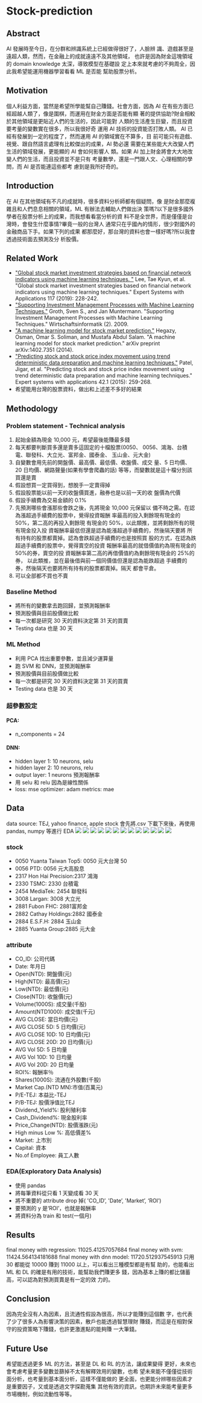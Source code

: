 # Stock-prediction
## Abstract
AI 發展時至今日，在分群和辨識系統上已經做得很好了，人臉辨
識、遊戲甚至是遠超人類，然而，在金融上的成就遠遠不及其他領域，
也許是因為財金這塊領域的 domain knowledge 太深，導致模型在基礎設
定上本來就考慮的不夠周全，因此我希望能運用機器學習看看 ML 是否能
幫助股票分析。
## Motivation
個人利益方面，當然是希望所學能幫自己賺錢。社會方面，因為 AI
在有些方面已經超越人類了，像是圍棋，而運用在財金方面是否能有顯
著的提供協助?財金相較於其他領域是更貼近人們的生活的，因此可能對
人類的生活產生巨變，而且投資要考量的變數實在很多，所以我很好奇
運用 AI 技術的投資能否打敗人類。
AI 已經有發展到一定的程度了，然而運用 AI 的領域實在不算多，目
前可能只有遊戲、視覺、跟自然語言處理有比較傑出的成果，AI 勢必還
需要在某些能大大改變人們生活的領域發展，更能顯的 AI 會如何影響人
類。如果 AI 加上財金將會大大地改變人們的生活，而且投資並不是只有
考量數學，還是一門跟人文、心理相關的學問，而 AI 是否能連這些都考
慮到是我所好奇的。
## Introduction
在 AI 在其他領域有不凡的成就時，很多資料分析師都有個疑問，像
是財金那麼複雜且和人們息息相關的領域，ML 有辦法去輔助人們做出決
策嗎?以下是很多國外學者在股票分析上的成果，而我想看看當分析的資
料不是全世界，而是僅僅是台灣時，會發生什麼事情?畢竟一般的台灣人
通常只在乎國內的情形，很少對國外的金融商品下手。如果下列的成果
都那麼好，那台灣的資料也會一樣好嗎?所以我會透過技術面去預測及分
析股價。
## Related Work 
*	["Global stock market investment strategies based on financial network indicators using machine learning techniques. "](https://www.sciencedirect.com/science/article/abs/pii/S0957417418305761) Lee, Tae Kyun, et al. "Global stock market investment strategies based on financial network indicators using machine learning techniques." Expert Systems with Applications 117 (2019): 228-242.
*	["Supporting Investment Management Processes with Machine Learning Techniques."](https://www.researchgate.net/profile/Martin_Sedlmayr/publication/221200937_Unterstutzung_medizinischer_Leitlinien_-_Von_der_zielorientierten_Modellierung_zur_proaktiven_Assistenz/links/0a85e531c2277cd61d000000.pdf#page=275) Groth, Sven S., and Jan Muntermann. "Supporting Investment Management Processes with Machine Learning Techniques." Wirtschaftsinformatik (2). 2009.
*	["A machine learning model for stock market prediction."](https://arxiv.org/ftp/arxiv/papers/1402/1402.7351.pdf) Hegazy, Osman, Omar S. Soliman, and Mustafa Abdul Salam. "A machine learning model for stock market prediction." arXiv preprint arXiv:1402.7351 (2014).
*	["Predicting stock and stock price index movement using trend deterministic data preparation and machine learning techniques."](https://www.sciencedirect.com/science/article/pii/S0957417414004473) Patel, Jigar, et al. "Predicting stock and stock price index movement using trend deterministic data preparation and machine learning techniques." Expert systems with applications 42.1 (2015): 259-268.
*	希望能用台灣的股票資料，做出和上述差不多好的結果

## Methodology
### Problem statement - Technical analysis
1. 起始金額為現金 10,000 元，希望最後能賺最多錢
2. 每天都要判斷買多還是賣多這固定的十檔股票(0050、
0056、鴻海、台積電、聯發科、大立光、富邦金、國泰金、
玉山金、元大金)
3. 自變數會用先前的開盤價、最高價、最低價、收盤價、成交
量、5 日均價、20 日均價、網路聲量(如果有學會爬蟲的話)
等等，而變數就是這十檔分別該買還是賣
4. 假設想買一定買得到，想脫手一定賣得掉
5. 假設股票能以前一天的收盤價買進，融券也是以前一天的收
盤價為代價
6. 假設手續費為交易金額的 0.1%
7. 先預測哪些會漲那些會跌之後，先將現金 10,000 元保留以
備不時之需。在認為漲超過手續費的股票中，覺得投資報酬
率最高的投入剩餘現有現金的 50%，第二高的再投入剩餘現
有現金的 50%，以此類推，並將剩餘所有的現有現金投入投
資報酬率最低但還是認為能漲超過手續費的，然後隔天要將
所有持有的股票都賣掉。認為會跌超過手續費的也是按照買
股的方式，在認為跌超過手續費的股票中，覺得賣空的投資
報酬率最高的就借價值約為現有現金的 50%的券，賣空的投
資報酬率第二高的再借價值約為剩餘現有現金的 25%的券，
以此類推，並在最後借與前一個同價值但還是認為能跌超過
手續費的券，然後隔天也要將所有持有的股票都賣掉。隔天
都會平倉。
8. 可以全部都不買也不賣
### Baseline Method 
* 將所有的變數拿去跑回歸，並預測報酬率
* 預測股價與目前股價做比較
* 每一次都是研究 30 天的資料決定第 31 天的買賣
* Testing data 也是 30 天
### ML Method 
* 利用 PCA 找出重要參數，並且減少運算量
* 跑 SVM 和 DNN，並預測報酬率
* 預測股價與目前股價做比較
* 每一次都是研究 30 天的資料決定第 31 天的買賣
* Testing data 也是 30 天
### 超參數設定
#### PCA: 
* n_components = 24
#### DNN: 
* hidden layer 1: 10 neurons, selu
* hidden layer 2: 10 neurons, relu
* output layer: 1 neurons 預測報酬率
* 用 selu 和 relu 因為是線性關係
* loss: mse optimizer: adam metrics: mae
## Data
data source: TEJ, yahoo finance, apple stock
會先將.csv 下載下來後，再使用 pandas, numpy 等進行 EDA
![](https://user-images.githubusercontent.com/43957213/126780430-79530b63-9418-431a-b5c7-5aa9288b2ddc.png)
![](https://user-images.githubusercontent.com/43957213/126780805-81363837-2558-4a4a-8368-409bdf277fd0.png)
![](https://user-images.githubusercontent.com/43957213/126780811-a0542c2b-44a1-4853-9f26-370770e9ce3e.png)
![](https://user-images.githubusercontent.com/43957213/126780816-2a4038b6-12d8-4e34-be04-1432f8f3701e.png)
![](https://user-images.githubusercontent.com/43957213/126780820-53b20c05-2276-42c4-954a-e1ce9dd0f87f.png)
![](https://user-images.githubusercontent.com/43957213/126780823-6e5ed466-794b-4213-9b7b-ea2667e1949b.png)
![](https://user-images.githubusercontent.com/43957213/126780834-061740d9-6617-4b69-95e1-50dacdc37a46.png)
![](https://user-images.githubusercontent.com/43957213/126780840-671936e3-2f43-4153-9834-8b6b42981333.png)
![](https://user-images.githubusercontent.com/43957213/126780843-bab126fd-e4f9-405b-b97f-fd481833e1f4.png)
![](https://user-images.githubusercontent.com/43957213/126780856-e5b22a14-3f98-4fd3-9362-d8c8ab46cf1c.png)
![](https://user-images.githubusercontent.com/43957213/126780864-dae6cc5d-b3c5-4a7d-a654-d70175ed99de.png)
![](https://user-images.githubusercontent.com/43957213/126780866-51626aa1-622d-406d-bc5b-bdd3a74c683a.png)
![](https://user-images.githubusercontent.com/43957213/126780876-4cd4ae7a-2068-41ad-ba92-2cac662727cc.png)
### stock
* 0050 Yuanta Taiwan Top5: 0050 元大台灣 50
* 0056 PTD: 0056 元大高股息
* 2317 Hon Hai Precision:2317 鴻海
* 2330 TSMC: 2330 台積電
* 2454 MediaTek: 2454 聯發科
* 3008 Largan: 3008 大立光
* 2881 Fubon FHC: 2881富邦金
* 2882 Cathay Holdings:2882 國泰金
* 2884 E.S.F.H: 2884 玉山金
* 2885 Yuanta Group:2885 元大金
### attribute
* CO_ID: 公司代碼
* Date: 年月日
* Open(NTD): 開盤價(元)
* High(NTD): 最高價(元)
* Low(NTD): 最低價(元)
* Close(NTD): 收盤價(元)
* Volume(1000S): 成交量(千股)
* Amount(NTD1000): 成交值(千元)
* AVG CLOSE: 當日均價(元)
* AVG CLOSE 5D: 5 日均價(元)
* AVG CLOSE 10D: 10 日均價(元)
* AVG CLOSE 20D: 20 日均價(元)
* AVG Vol 5D: 5 日均量
* AVG Vol 10D: 10 日均量
* AVG Vol 20D: 20 日均量
* ROI%: 報酬率％
* Shares(1000S): 流通在外股數(千股)
* Market Cap.(NTD MN):市值(百萬元)
* P/E-TEJ: 本益比-TEJ
* P/B-TEJ: 股價淨值比TEJ
* Dividend_Yield%: 股利殖利率
* Cash_Dividend%: 現金股利率
* Price_Change(NTD): 股價漲跌(元)
* High minus Low %: 高低價差%
* Market: 上市別
* Capital: 資本
* No.of Employee: 員工人數
### EDA(Exploratory Data Analysis)
* 使用 pandas
* 將每筆資料從只看 1 天變成看 30 天
* 將不重要的 attribute drop 掉( 'CO_ID’, 'Date’, 'Market’, ‘ROI’)
* 要預測的 y 是‘ROI’，也就是報酬率
* 將資料分為 train 和 test(一個月)
## Results
final money with regression: 11025.41257057684
final money with svm: 11424.564134181688
final money with dnn model: 11720.512937545913
只用 30 都能從 10000 賺到 11000 以上，可以看出三種模型都是有幫
助的，也能看出 ML 和 DL 的確是有用的技術，能幫助我們賺更多
錢，因為基本上賺的都比儲蓄高，可以認為對預測買賣是有一定的效
力的。
## Conclusion
因為完全沒有人為因素，且流通性假設為很高，所以才能賺到這個數
字，也代表了少了很多人為影響決策的因素，散戶也能透過智慧理財
賺錢，而這是在相對保守的投資策略下賺錢，也許更激進點的能夠賺
一大筆錢。
## Future Use
希望能透過更多 ML 的方法，甚至是 DL 和 RL 的方法，讓成果變得
更好，未來也會考慮考量更多變數並篩掉不太有解釋效用的變數，也希
望未來能不僅僅從技術面分析，也考量到基本面分析，這樣不僅能做的
更全面，也更能分辨哪些因素才是重要因子，又或是透過文字探勘蒐集
其他有效的資訊，也期許未來能考量更多市場機制，例如流動性等等。
